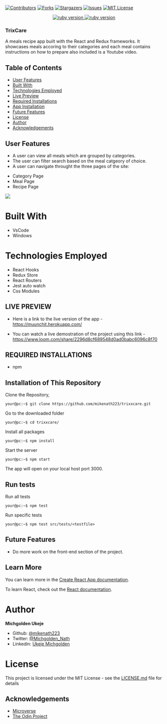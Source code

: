 [![Contributors][contributors-shield]][contributors-url]
[![Forks][forks-shield]][forks-url]
[![Stargazers][stars-shield]][stars-url]
[![Issues][issues-shield]][issues-url]
[![MIT License][license-shield]][license-url]

<p align="center">
  <a href="https://www.ruby-lang.org/en/">
    <img src="https://img.shields.io/badge/React-v16.3.1-brightgreen.svg" alt="ruby version">
    <img src="https://img.shields.io/badge/Redux-v4.0.5-brightgreen.svg" alt="ruby version">
  </a>
</p>

### TrixCare

A meals recipe app built with the React and Redux frameworks. It showcases meals accoring to their categories and each meal contains instructions on how to prepare also included is a Youtube video.

## Table of Contents

- [User Features](#user-features)
- [Built With](#built-with)
- [Technologies Employed](#technologies-employed)
- [Live Preview](#live-preview)
- [Required Installations](#required-installations)
- [App Installation](#instalation)
- [Future Features](#future-features)
- [License](#license)
- [Author](#author)
- [Acknowledgements](#acknowledgements)

<!-- User features -->

## User Features

- A user can view all meals which are grouped by categories.
- The user can filter search based on the meal catgeory of choice.
- A user can navigate throught the three pages of the site:

* Category Page
* Meal Page
* Recipe Page

<img src="src/screenshot/munchit.gif"/>
<!-- BUILT WITH -->

# Built With

- VsCode
- Windows

<!-- TECHNOLOGIES EMPLOYED -->

# Technologies Employed

- React Hooks
- Redux Store
- React Routers
- Jest auto watch
- Css Modules

<!-- LIVE PREVIEW -->

## LIVE PREVIEW
* Here is a link to the live version of the app - https://muunchit.herokuapp.com/

* You can watch a live demostration of the project using this link - https://www.loom.com/share/2296d8cf689548d0ad0babc6096c8f70
<!-- REQUIRED INSTALLATION -->

## REQUIRED INSTALLATIONS

- npm

<!-- INSTALLATION -->

## Installation of This Repository

Clone the Repository,

```Shell
your@pc:~$ git clone https://github.com/mikenath223/trixxcare.git
```

Go to the downloaded folder

```Shell
your@pc:~$ cd trixxcare/
```

Install all packages

```Shell
your@pc:~$ npm install
```

Start the server

```Shell
your@pc:~$ npm start
```

The app will open on your local host port 3000.

<!-- run tests -->

## Run tests

Run all tests

```Shell
your@pc:~$ npm test
```

Run specific tests

```Shell
your@pc:~$ npm test src/tests/<testfile>
```

<!-- Future features -->

## Future Features

- Do more work on the front-end section of the project.

## Learn More

You can learn more in the [Create React App documentation](https://facebook.github.io/create-react-app/docs/getting-started).

To learn React, check out the [React documentation](https://reactjs.org/).

# Author

**Michgolden Ukeje**

- Github: [@mikenath223](https://github.com/mikenath223)
- Twitter: [@Michgolden_Nath](https://twitter.com/MichgoldenU)
- Linkedin: [Ukeje Michgolden](https://https://www.linkedin.com/in/michgoldenukeje/)
  <br />

# License

This project is licensed under the MIT License - see the [LICENSE.md](LICENSE.md) file for details

<!-- ACKNOWLEDGEMENTS -->

## Acknowledgements

- [Microverse](https://www.microverse.org/)
- [The Odin Project](https://www.theodinproject.com/)

<!-- MARKDOWN LINKS & IMAGES -->
<!-- https://www.markdownguide.org/basic-syntax/#reference-style-links -->

[contributors-shield]: https://img.shields.io/github/contributors/mikenath223/trixxcare.svg?style=flat-square
[contributors-url]: https://github.com/mikenath223/trixxcare/graphs/contributors
[forks-shield]: https://img.shields.io/github/forks/mikenath223/trixxcare
[forks-url]: https://github.com/mikenath223/trixxcare/network/members
[stars-shield]: https://img.shields.io/github/stars/mikenath223/trixxcare
[stars-url]: https://github.com/mikenath223/trixxcare/stargazers
[issues-shield]: https://img.shields.io/github/issues/mikenath223/trixxcare
[issues-url]: https://github.com/mikenath223/trixxcare/issues
[license-shield]: https://img.shields.io/github/license/mikenath223/trixxcare
[license-url]: https://github.com/mikenath223/trixxcare/blob/master/LICENSE.txt
